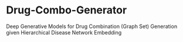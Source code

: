# Drug-Combo-Generator
Deep Generative Models for Drug Combination (Graph Set) Generation given Hierarchical Disease Network Embedding
